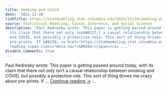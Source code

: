 ```yaml
---
title: Smoking and Covid
date: '2021-11-10'
linkTitle: https://statmodeling.stat.columbia.edu/2021/11/10/smoking-and-covid/
source: Statistical Modeling, Causal Inference, and Social Science
description: 'Paul Kedrosky wrote: This paper is getting passed around today, with
  its claim that there not only isn&#8217;t a causal relationship between smoking
  and COVID, but possibly a protective role. This sort of thing drives me crazy about
  pre-prints. If &#8230; <a href="https://statmodeling.stat.columbia.edu/2021/11/10/smoking-and-covid/">Continue
  reading <span class="meta-nav">&#8594;</span></a> ...'
disable_comments: true
---
```

Paul Kedrosky wrote: This paper is getting passed around today, with its claim that there not only isn&#8217;t a causal relationship between smoking and COVID, but possibly a protective role. This sort of thing drives me crazy about pre-prints. If &#8230; <a href="https://statmodeling.stat.columbia.edu/2021/11/10/smoking-and-covid/">Continue reading <span class="meta-nav">&#8594;</span></a> ...